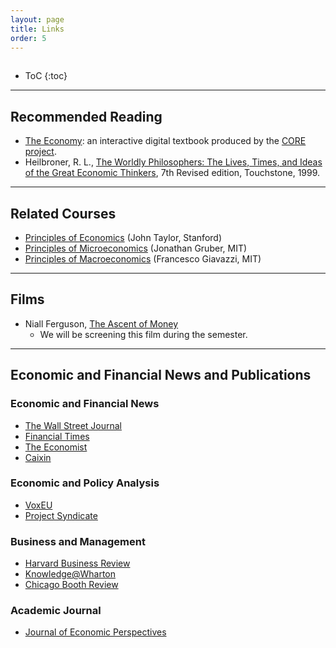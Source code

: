 ```yaml
---
layout: page
title: Links
order: 5
---
```

<p style="height: 1px"></p>

* ToC
{:toc}

---

## Recommended Reading
- [The Economy](http://www.core-econ.org/the-economy/): an interactive digital textbook produced by the [CORE project](http://www.core-econ.org).
- Heilbroner, R. L., [The Worldly Philosophers: The Lives, Times, and Ideas of the Great Economic Thinkers](https://www.amazon.com/Worldly-Philosophers-Economic-Thinkers-Seventh/dp/068486214X/ref=sr_1_1?s=books&ie=UTF8&qid=1505401619&sr=1-1&keywords=The+Worldly+Philosophers), 7th Revised edition, Touchstone, 1999.

---

## Related Courses
- [Principles of Economics](http://online.stanford.edu/course/principles-economics-summer-2017) (John Taylor, Stanford)
- [Principles of Microeconomics](https://ocw.mit.edu/courses/economics/14-01sc-principles-of-microeconomics-fall-2011/index.htm) (Jonathan Gruber, MIT)
- [Principles of Macroeconomics](https://ocw.mit.edu/courses/economics/14-02-principles-of-macroeconomics-spring-2014/) (Francesco Giavazzi, MIT)

---

## Films

- Niall Ferguson, [The Ascent of Money](http://www.pbs.org/wnet/ascentofmoney/)
    - We will be screening this film during the semester.

---

## Economic and Financial News and Publications

### Economic and Financial News
- [The Wall Street Journal](http://www.wsj.com)
- [Financial Times](http://www.ft.com)
- [The Economist](http://economist.com)
- [Caixin](http://www.caixin.com/?HOLDZH)

### Economic and Policy Analysis
- [VoxEU](http://www.voxeu.org/)
- [Project Syndicate](https://www.project-syndicate.org/)

### Business and Management
- [Harvard Business Review](https://hbr.org/)
- [Knowledge@Wharton](http://knowledge.wharton.upenn.edu/)
- [Chicago Booth Review](http://review.chicagobooth.edu/)

### Academic Journal
- [Journal of Economic Perspectives](https://www.aeaweb.org/journals/jep)
